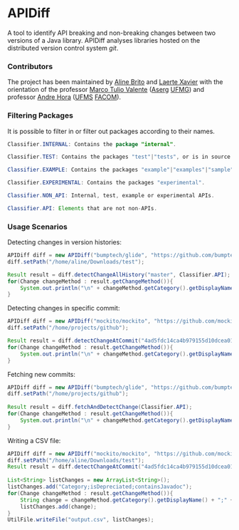 # APIDiff

A tool to identify API breaking and non-breaking changes between two versions of a Java library. APIDiff analyses libraries hosted on the distributed version control system _git_.

### Contributors
The project has been maintained by [Aline Brito](https://github.com/alinebrito) and [Laerte Xavier](https://github.com/xavierlaerte) with the orientation of the professor [Marco Tulio Valente](https://github.com/mtov) ([Aserg](http://aserg.labsoft.dcc.ufmg.br/) [UFMG](https://www.ufmg.br/)) and professor [Andre Hora](https://github.com/andrehora) ([UFMS](https://www.ufms.br/) [FACOM](https://www.facom.ufms.br/)).

### Filtering Packages

It is possible to filter in or filter out packages according to their names. 

```java 
Classifier.INTERNAL: Contains the package "internal".

Classifier.TEST: Contains the packages "test"|"tests", or is in source file "src/test", or ends with "test.java"|"tests.java".

Classifier.EXAMPLE: Contains the packages "example"|"examples"|"sample"|"samples"|"demo"|"demos"

Classifier.EXPERIMENTAL: Contains the packages "experimental".

Classifier.NON_API: Internal, test, example or experimental APIs.

Classifier.API: Elements that are not non-APIs.
``` 

### Usage Scenarios

Detecting changes in version histories:

```java
APIDiff diff = new APIDiff("bumptech/glide", "https://github.com/bumptech/glide.git");
diff.setPath("/home/aline/Downloads/test");

Result result = diff.detectChangeAllHistory("master", Classifier.API);
for(Change changeMethod : result.getChangeMethod()){
    System.out.println("\n" + changeMethod.getCategory().getDisplayName() + " - " + changeMethod.getDescription());
}
```
Detecting changes in specific commit:

```java
APIDiff diff = new APIDiff("mockito/mockito", "https://github.com/mockito/mockito.git");
diff.setPath("/home/projects/github");

Result result = diff.detectChangeAtCommit("4ad5fdc14ca4b979155d10dcea0182c82380aefa", Classifier.API);
for(Change changeMethod : result.getChangeMethod()){
    System.out.println("\n" + changeMethod.getCategory().getDisplayName() + " - " + changeMethod.getDescription());
}
```
Fetching new commits:

```java
APIDiff diff = new APIDiff("bumptech/glide", "https://github.com/bumptech/glide.git");
diff.setPath("/home/projects/github");
    
Result result = diff.fetchAndDetectChange(Classifier.API);
for(Change changeMethod : result.getChangeMethod()){
    System.out.println("\n" + changeMethod.getCategory().getDisplayName() + " - " + changeMethod.getDescription());
}
```

Writing a CSV file:

```java
APIDiff diff = new APIDiff("mockito/mockito", "https://github.com/mockito/mockito.git");
diff.setPath("/home/aline/Downloads/test");
Result result = diff.detectChangeAtCommit("4ad5fdc14ca4b979155d10dcea0182c82380aefa", Classifier.API);
		
List<String> listChanges = new ArrayList<String>();
listChanges.add("Category;isDepreciated;containsJavadoc");
for(Change changeMethod : result.getChangeMethod()){
    String change = changeMethod.getCategory().getDisplayName() + ";" + changeMethod.getDepreciated()  + ";" + changeMethod.getJavadoc() ;
    listChanges.add(change);
}
UtilFile.writeFile("output.csv", listChanges);
```
